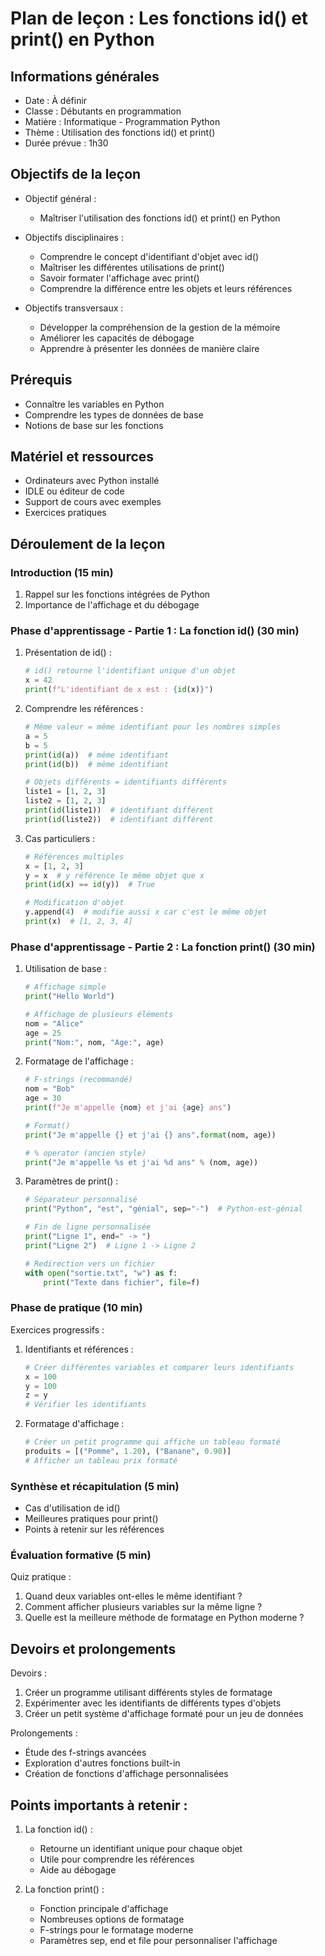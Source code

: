 # Plan de leçon : Les fonctions id() et print() en Python

## Informations générales

- Date : À définir
- Classe : Débutants en programmation
- Matière : Informatique - Programmation Python
- Thème : Utilisation des fonctions id() et print()
- Durée prévue : 1h30

## Objectifs de la leçon

- Objectif général :
  - Maîtriser l'utilisation des fonctions id() et print() en Python

- Objectifs disciplinaires :
  - Comprendre le concept d'identifiant d'objet avec id()
  - Maîtriser les différentes utilisations de print()
  - Savoir formater l'affichage avec print()
  - Comprendre la différence entre les objets et leurs références

- Objectifs transversaux :
  - Développer la compréhension de la gestion de la mémoire
  - Améliorer les capacités de débogage
  - Apprendre à présenter les données de manière claire

## Prérequis
- Connaître les variables en Python
- Comprendre les types de données de base
- Notions de base sur les fonctions

## Matériel et ressources
- Ordinateurs avec Python installé
- IDLE ou éditeur de code
- Support de cours avec exemples
- Exercices pratiques

## Déroulement de la leçon

### Introduction (15 min)
1. Rappel sur les fonctions intégrées de Python
2. Importance de l'affichage et du débogage

### Phase d'apprentissage - Partie 1 : La fonction id() (30 min)

1. Présentation de id() :
   ```python
   # id() retourne l'identifiant unique d'un objet
   x = 42
   print(f"L'identifiant de x est : {id(x)}")
   ```

2. Comprendre les références :
   ```python
   # Même valeur = même identifiant pour les nombres simples
   a = 5
   b = 5
   print(id(a))  # même identifiant
   print(id(b))  # même identifiant
   
   # Objets différents = identifiants différents
   liste1 = [1, 2, 3]
   liste2 = [1, 2, 3]
   print(id(liste1))  # identifiant différent
   print(id(liste2))  # identifiant différent
   ```

3. Cas particuliers :
   ```python
   # Références multiples
   x = [1, 2, 3]
   y = x  # y référence le même objet que x
   print(id(x) == id(y))  # True
   
   # Modification d'objet
   y.append(4)  # modifie aussi x car c'est le même objet
   print(x)  # [1, 2, 3, 4]
   ```

### Phase d'apprentissage - Partie 2 : La fonction print() (30 min)

1. Utilisation de base :
   ```python
   # Affichage simple
   print("Hello World")
   
   # Affichage de plusieurs éléments
   nom = "Alice"
   age = 25
   print("Nom:", nom, "Age:", age)
   ```

2. Formatage de l'affichage :
   ```python
   # F-strings (recommandé)
   nom = "Bob"
   age = 30
   print(f"Je m'appelle {nom} et j'ai {age} ans")
   
   # Format()
   print("Je m'appelle {} et j'ai {} ans".format(nom, age))
   
   # % operator (ancien style)
   print("Je m'appelle %s et j'ai %d ans" % (nom, age))
   ```

3. Paramètres de print() :
   ```python
   # Séparateur personnalisé
   print("Python", "est", "génial", sep="-")  # Python-est-génial
   
   # Fin de ligne personnalisée
   print("Ligne 1", end=" -> ")
   print("Ligne 2")  # Ligne 1 -> Ligne 2
   
   # Redirection vers un fichier
   with open("sortie.txt", "w") as f:
       print("Texte dans fichier", file=f)
   ```

### Phase de pratique (10 min)

Exercices progressifs :

1. Identifiants et références :
   ```python
   # Créer différentes variables et comparer leurs identifiants
   x = 100
   y = 100
   z = y
   # Vérifier les identifiants
   ```

2. Formatage d'affichage :
   ```python
   # Créer un petit programme qui affiche un tableau formaté
   produits = [("Pomme", 1.20), ("Banane", 0.90)]
   # Afficher un tableau prix formaté
   ```

### Synthèse et récapitulation (5 min)
- Cas d'utilisation de id()
- Meilleures pratiques pour print()
- Points à retenir sur les références

### Évaluation formative (5 min)
Quiz pratique :
1. Quand deux variables ont-elles le même identifiant ?
2. Comment afficher plusieurs variables sur la même ligne ?
3. Quelle est la meilleure méthode de formatage en Python moderne ?

## Devoirs et prolongements

Devoirs :
1. Créer un programme utilisant différents styles de formatage
2. Expérimenter avec les identifiants de différents types d'objets
3. Créer un petit système d'affichage formaté pour un jeu de données

Prolongements :
- Étude des f-strings avancées
- Exploration d'autres fonctions built-in
- Création de fonctions d'affichage personnalisées

## Points importants à retenir :

1. La fonction id() :
   - Retourne un identifiant unique pour chaque objet
   - Utile pour comprendre les références
   - Aide au débogage

2. La fonction print() :
   - Fonction principale d'affichage
   - Nombreuses options de formatage
   - F-strings pour le formatage moderne
   - Paramètres sep, end et file pour personnaliser l'affichage